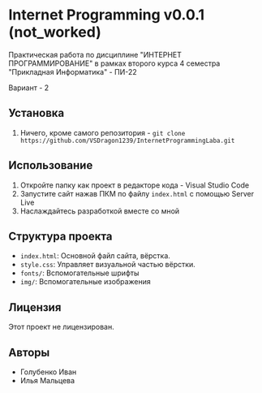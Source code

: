 # Internet Programming v0.0.1 (not_worked)

Практическая работа по дисциплине "ИНТЕРНЕТ ПРОГРАММИРОВАНИЕ" в рамках второго курса 4 семестра "Прикладная Информатика" - ПИ-22

Вариант - 2

## Установка

1. Ничего, кроме самого репозитория - `git clone https://github.com/VSDragon1239/InternetProgrammingLaba.git`


## Использование

1. Откройте папку как проект в редакторе кода - Visual Studio Code
2. Запустите сайт нажав ПКМ по файлу `index.html` с помощью Server Live
3. Наслаждайтесь разработкой вместе со мной

## Структура проекта

- `index.html`: Основной файл сайта, вёрстка.
- `style.css`: Управляет визуальной частью вёрстки.
- `fonts/`: Вспомогательные шрифты
- `img/`: Вспомогательные изображения

## Лицензия

Этот проект не лицензирован.

## Авторы

- Голубенко Иван
- Илья Мальцева


